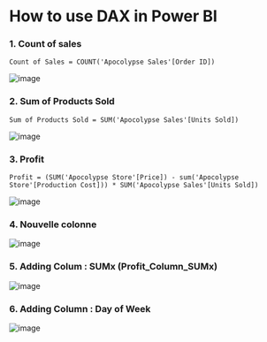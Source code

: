 # How to use DAX in Power BI

### 1. Count of sales
```dax
Count of Sales = COUNT('Apocolypse Sales'[Order ID])
```
![image](https://github.com/user-attachments/assets/b0413561-8cc7-4a6c-a3ff-9ce35348cbfc)


### 2. Sum of Products Sold
```dax
Sum of Products Sold = SUM('Apocolypse Sales'[Units Sold])
```
![image](https://github.com/user-attachments/assets/6b44328f-049f-409e-a0c8-2aa5a03b340f)


### 3. Profit
```dax
Profit = (SUM('Apocolypse Store'[Price]) - sum('Apocolypse Store'[Production Cost])) * SUM('Apocolypse Sales'[Units Sold])
```
![image](https://github.com/user-attachments/assets/d548a787-4c04-4455-b925-1a1b405c75f0)


### 4. Nouvelle colonne
![image](https://github.com/user-attachments/assets/2085f310-4193-43fc-8d63-f5d7c6e282b1)


### 5. Adding Colum : SUMx (Profit_Column_SUMx)
![image](https://github.com/user-attachments/assets/b89cd72a-c568-4b4f-9de9-06d81a03cb93)

### 6. Adding Column : Day of Week
![image](https://github.com/user-attachments/assets/fc2c8772-369a-415e-b3cd-b7c57b7ccb45)
